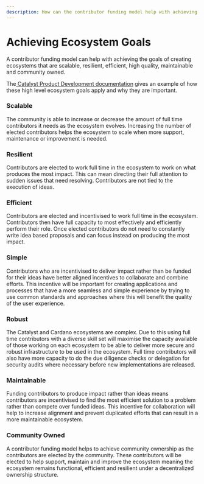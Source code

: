 ```yaml
---
description: How can the contributor funding model help with achieving ecosystem goals?
---
```


# Achieving Ecosystem Goals

A contributor funding model can help with achieving the goals of creating ecosystems that are scalable, resilient, efficient, high quality, maintainable and community owned.

The[ Catalyst Product Development documentation](https://docs.catalystcontributors.org/catalyst-product-development/funding-process/catalyst-ecosystem-goals) gives an example of how these high level ecosystem goals apply and why they are important.



### **Scalable**

The community is able to increase or decrease the amount of full time contributors it needs as the ecosystem evolves. Increasing the number of elected contributors helps the ecosystem to scale when more support, maintenance or improvement is needed.



### **Resilient**&#x20;

Contributors are elected to work full time in the ecosystem to work on what produces the most impact. This can mean directing their full attention to sudden issues that need resolving. Contributors are not tied to the execution of ideas.



### **Efficient**

Contributors are elected and incentivised to work full time in the ecosystem. Contributors then have full capacity to most effectively and efficiently perform their role. Once elected contributors do not need to constantly write idea based proposals and can focus instead on producing the most impact.



### Simple

Contributors who are incentivised to deliver impact rather than be funded for their ideas have better aligned incentives to collaborate and combine efforts. This incentive will be important for creating applications and processes that have a more seamless and simple experience by trying to use common standards and approaches where this will benefit the quality of the user experience.



### Robust

The Catalyst and Cardano ecosystems are complex. Due to this using full time contributors with a diverse skill set will maximise the capacity available of those working on each ecosystem to be able to deliver more secure and robust infrastructure to be used in the ecosystem. Full time contributors will also have more capacity to do the due diligence checks or delegation for security audits where necessary before new implementations are released.



### **Maintainable**

Funding contributors to produce impact rather than ideas means contributors are incentivised to find the most efficient solution to a problem rather than compete over funded ideas. This incentive for collaboration will help to increase alignment and prevent duplicated efforts that can result in a more maintainable ecosystem.



### **Community Owned**

A contributor funding model helps to achieve community ownership as the contributors are elected by the community. These contributors will be elected to help support, maintain and improve the ecosystem meaning the ecosystem remains functional, efficient and resilient under a decentralized ownership structure.
